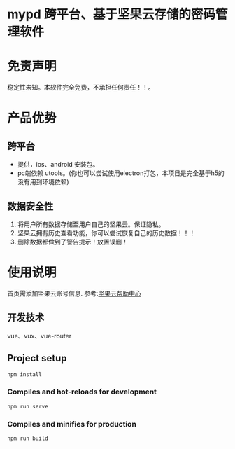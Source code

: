 # mypd 跨平台、基于坚果云存储的密码管理软件 
# 免责声明
稳定性未知。本软件完全免费，不承担任何责任！！。

# 产品优势

## 跨平台
- 提供，ios、android 安装包。
- pc端依赖 utools。(你也可以尝试使用electron打包，本项目是完全基于h5的没有用到环境依赖)

## 数据安全性
1. 将用户所有数据存储至用户自己的坚果云。保证隐私。
2. 坚果云拥有历史查看功能，你可以尝试恢复自己的历史数据！！！
3. 删除数据都做到了警告提示！放置误删！

# 使用说明
首页需添加坚果云账号信息.
参考:[坚果云帮助中心](http://help.jianguoyun.com/?p=2064)


## 开发技术
vue、vux、vue-router


## Project setup
```
npm install
```

### Compiles and hot-reloads for development
```
npm run serve
```

### Compiles and minifies for production
```
npm run build
```
